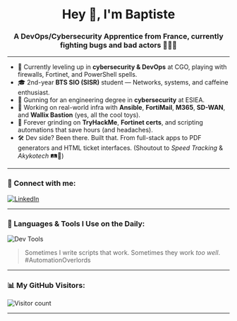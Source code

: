 <h1 align="center">Hey 👋, I'm Baptiste</h1>
<h3 align="center">A DevOps/Cybersecurity Apprentice from France, currently fighting bugs and bad actors 🐛🕵️‍♂️</h3>

---

- 🔐 Currently leveling up in **cybersecurity & DevOps** at CGO, playing with firewalls, Fortinet, and PowerShell spells.
- 🎓 2nd-year **BTS SIO (SISR)** student — Networks, systems, and caffeine enthusiast.
- 🎯 Gunning for an engineering degree in **cybersecurity** at ESIEA.
- 🧰 Working on real-world infra with **Ansible**, **FortiMail**, **M365**, **SD-WAN**, and **Wallix Bastion** (yes, all the cool toys).
- 🧠 Forever grinding on **TryHackMe**, **Fortinet certs**, and scripting automations that save hours (and headaches).
- 🛠️ Dev side? Been there. Built that. From full-stack apps to PDF generators and HTML ticket interfaces. (Shoutout to *Speed Tracking* & *Akykotech* 🛤️🧾)

---

### 🤝 Connect with me:
[![LinkedIn](https://raw.githubusercontent.com/rahuldkjain/github-profile-readme-generator/master/src/images/icons/Social/linked-in-alt.svg)](https://linkedin.com/in/lorenzo-coslado-5ab552249)

---

### 🧪 Languages & Tools I Use on the Daily:

![Dev Tools](https://skillicons.dev/icons?i=py,powershell,bash,php,js,ts,react,nodejs,express,flutter,mysql,postgres,debian,nginx,ansible,azure,fortinet)

> Sometimes I write scripts that work. Sometimes they work *too well*. #AutomationOverlords

---

### 📊 My GitHub Visitors:

![Visitor count](https://profile-counter.glitch.me/Lorenzo-Coslado/count.svg)

---
